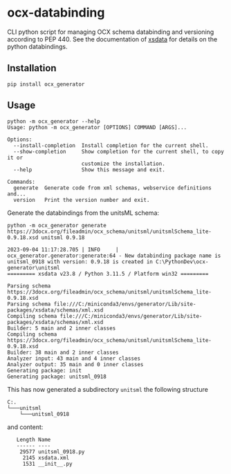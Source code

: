 # ocx-databinding
CLI python script for managing OCX schema databinding and versioning according to PEP 440.
See the documentation of [xsdata](https://xsdata.readthedocs.io/en/latest/) for details on the python databindings.

## Installation

    pip install ocx_generator

## Usage
    python -m ocx_generator --help
    Usage: python -m ocx_generator [OPTIONS] COMMAND [ARGS]...
    
    Options:
      --install-completion  Install completion for the current shell.
      --show-completion     Show completion for the current shell, to copy it or
                            customize the installation.
      --help                Show this message and exit.
    
    Commands:
      generate  Generate code from xml schemas, webservice definitions and...
      version   Print the version number and exit.
    
Generate the databindings from the unitsML schema:

    python -m ocx_generator generate https://3docx.org/fileadmin/ocx_schema/unitsml/unitsmlSchema_lite-0.9.18.xsd unitsml 0.9.18

    2023-09-04 11:17:28.705 | INFO     | ocx_generator.generator:generate:64 - New databinding package name is unitsml_0918 with version: 0.9.18 is created in C:\PythonDev\ocx-generator\unitsml
    ========= xsdata v23.8 / Python 3.11.5 / Platform win32 =========
    
    Parsing schema https://3docx.org/fileadmin/ocx_schema/unitsml/unitsmlSchema_lite-0.9.18.xsd
    Parsing schema file:///C:/miniconda3/envs/generator/Lib/site-packages/xsdata/schemas/xml.xsd
    Compiling schema file:///C:/miniconda3/envs/generator/Lib/site-packages/xsdata/schemas/xml.xsd
    Builder: 5 main and 2 inner classes
    Compiling schema https://3docx.org/fileadmin/ocx_schema/unitsml/unitsmlSchema_lite-0.9.18.xsd
    Builder: 38 main and 2 inner classes
    Analyzer input: 43 main and 4 inner classes
    Analyzer output: 35 main and 0 inner classes
    Generating package: init
    Generating package: unitsml_0918

This has now generated a subdirectory ``unitsml``  the following structure


    C:. 
    └───unitsml                                
        └───unitsml_0918     
and content:

       Length Name
       ------ ----
        29577 unitsml_0918.py
         2145 xsdata.xml
         1531 __init__.py
    


    

